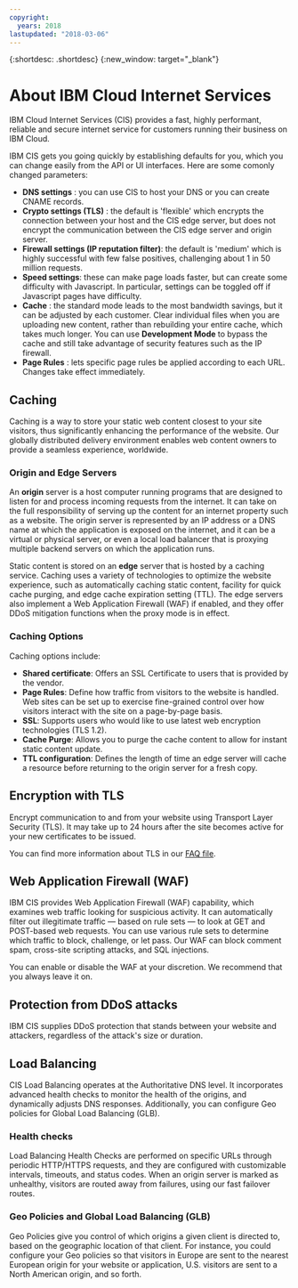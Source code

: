 ```yaml
---
copyright:
  years: 2018
lastupdated: "2018-03-06"
---
```


{:shortdesc: .shortdesc}
{:new_window: target="_blank"}

# About IBM Cloud Internet Services
IBM Cloud Internet Services (CIS) provides a fast, highly performant, reliable and secure internet service for customers running their business on IBM Cloud.   

IBM CIS gets you going quickly by establishing defaults for you, which you can change easily from the API or UI interfaces. Here are some comonly changed parameters:

 * **DNS settings** : you can use CIS to host your DNS or you can create CNAME records.
 * **Crypto settings (TLS)** : the default is 'flexible' which encrypts the connection between your host and the CIS edge server, but does not encrypt the communication between the CIS edge server and origin server.
 * **Firewall settings (IP reputation filter)**: the default is 'medium' which is highly successful with few false positives, challenging about 1 in 50 million requests.
 * **Speed settings**: these can make page loads faster, but can create some difficulty with Javascript. In particular, settings can be toggled off if Javascript pages have difficulty.
 * **Cache** : the standard mode leads to the most bandwidth savings, but it can be adjusted by each customer. Clear individual files when you are uploading new content, rather than rebuilding your entire cache, which takes much longer. You can use **Development Mode** to bypass the cache and still take advantage of security features such as the IP firewall.
 * **Page Rules** : lets specific page rules be applied according to each URL. Changes take effect immediately.

## Caching
Caching is a way to store your static web content closest to your site visitors, thus significantly enhancing the performance of the website. Our globally distributed delivery environment enables web content owners to provide a seamless experience, worldwide.  

### Origin and Edge Servers
An **origin** server is a host computer running programs that are designed to listen for and process incoming requests from the internet. It can take on the full responsibility of serving up the content for an internet property such as a website. The origin server is represented by an IP address or a DNS name at which the application is exposed on the internet, and it can be a virtual or physical server, or even a local load balancer that is proxying multiple backend servers on which the application runs.

Static content is stored on an **edge** server that is hosted by a caching service. Caching uses a variety of technologies to optimize the website experience, such as automatically caching static content, facility for quick cache purging, and edge cache expiration setting (TTL). The edge servers also implement a Web Application Firewall (WAF) if enabled, and they offer DDoS mitigation functions when the proxy mode is in effect.

### Caching Options
Caching options include:
 - **Shared certificate**: Offers an SSL Certificate to users that is provided by the vendor.
 - **Page Rules**: Define how traffic from visitors to the website is handled. Web sites can be set up to exercise fine-grained control over how visitors interact with the site on a page-by-page basis.
 - **SSL**: Supports users who would like to use latest web encryption technologies (TLS 1.2).
 - **Cache Purge**: Allows you to purge the cache content to allow for instant static content update.
 - **TTL configuration**:  Defines the length of time an edge server will cache a resource before returning to the origin server for a fresh copy.
 
## Encryption with TLS
Encrypt communication to and from your website using Transport Layer Security (TLS). It may take up to 24 hours after the site becomes active for your new certificates to be issued.

You can find more information about TLS in our [FAQ file](faq.html).

## Web Application Firewall (WAF)
IBM CIS provides Web Application Firewall (WAF) capability, which examines web traffic looking for suspicious activity. It can automatically filter out illegitimate traffic — based on rule sets — to look at GET and POST-based web requests. You can use various rule sets to determine which traffic to block, challenge, or let pass. Our WAF can block comment spam, cross-site scripting attacks, and SQL injections.

You can enable or disable the WAF at your discretion. We recommend that you always leave it on.

## Protection from DDoS attacks
IBM CIS supplies DDoS protection that stands between your website and attackers, regardless of the attack's size or duration.

## Load Balancing
CIS Load Balancing operates at the Authoritative DNS level. It incorporates advanced health checks to monitor the health of the origins, and dynamically adjusts DNS responses. Additionally, you can configure Geo policies for Global Load Balancing (GLB).

### Health checks
Load Balancing Health Checks are performed on specific URLs through periodic HTTP/HTTPS requests, and they are configured with customizable intervals, timeouts, and status codes. When an origin server is marked as unhealthy, visitors are routed away from failures, using our fast failover routes.
 
### Geo Policies and Global Load Balancing (GLB)
Geo Policies give you control of which origins a given client is directed to, based on the geographic location of that client. For instance, you could configure your Geo policies so that visitors in Europe are sent to the nearest European origin for your website or application, U.S. visitors are sent to a North American origin, and so forth.


